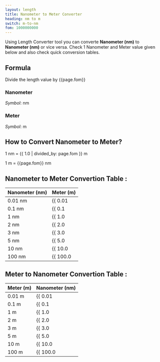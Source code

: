 ```yaml
---
layout: length
title: Nanometer to Meter Converter
heading: nm to m
switch: m-to-nm
fom: 1000000000
---
```


Using Length Converter tool you can converte **Nanometer (nm)** to **Nanometer (nm)** or vice versa. Check 1 Nanometer and Meter value given below and also check quick conversion tables.

## Formula
Divide the length value by {{page.fom}}

### Nanometer
*Symbol*: nm

### Meter
*Symbol*: m

## How to Convert Nanometer to Meter?
1 nm = {{ 1.0 | divided_by: page.fom }} m

1 m = {{page.fom}} nm

## Nanometer to Meter Convertion Table :

| Nanometer (nm) | Meter (m) |
| ---- | ---- |
| 0.01 nm | {{ 0.01 | divided_by: page.fom | round: 12 }} m |
| 0.1 nm | {{ 0.1 | divided_by: page.fom | round: 12 }} m |
| 1 nm | {{ 1.0 | divided_by: page.fom | round: 12 }} m |
| 2 nm | {{ 2.0 | divided_by: page.fom | round: 12 }} m |
| 3 nm | {{ 3.0 | divided_by: page.fom | round: 12 }} m |
| 5 nm | {{ 5.0 | divided_by: page.fom | round: 12 }} m |
| 10 nm | {{ 10.0 | divided_by: page.fom | round: 12 }} m |
| 100 nm | {{ 100.0 | divided_by: page.fom | round: 12 }} m |

## Meter to Nanometer Convertion Table :

| Meter (m) | Nanometer (nm) |
| ---- | ---- |
| 0.01 m | {{ 0.01 | times: page.fom | round: 12 }} nm |
| 0.1 m | {{ 0.1 | times: page.fom | round: 12 }} nm |
| 1 m | {{ 1.0 | times: page.fom | round: 12 }} nm |
| 2 m | {{ 2.0 | times: page.fom | round: 12 }} nm |
| 3 m | {{ 3.0 | times: page.fom | round: 12 }} nm |
| 5 m | {{ 5.0 | times: page.fom | round: 12 }} nm |
| 10 m | {{ 10.0 | times: page.fom | round: 12 }} nm |
| 100 m | {{ 100.0 | times: page.fom | round: 12 }} nm |

<script>
selectInput[0].selected = true
selectOutput[7].selected = true
</script>
